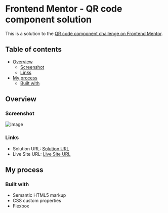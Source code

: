 # Frontend Mentor - QR code component solution

This is a solution to the [QR code component challenge on Frontend Mentor](https://www.frontendmentor.io/challenges/qr-code-component-iux_sIO_H).

## Table of contents

- [Overview](#overview)
  - [Screenshot](#screenshot)
  - [Links](#links)
- [My process](#my-process)
  - [Built with](#built-with)

## Overview

### Screenshot

![image](https://github.com/SuperMustard/FrontendMentor/assets/6720652/ad28640b-4263-4c38-befd-28d9559e4b95)

### Links

- Solution URL: [Solution URL](https://github.com/SuperMustard/FrontendMentor/tree/master/qr_code)
- Live Site URL: [Live Site URL](https://supermustard.github.io/FrontendMentor/qr_code/index.html)

## My process

### Built with

- Semantic HTML5 markup
- CSS custom properties
- Flexbox
